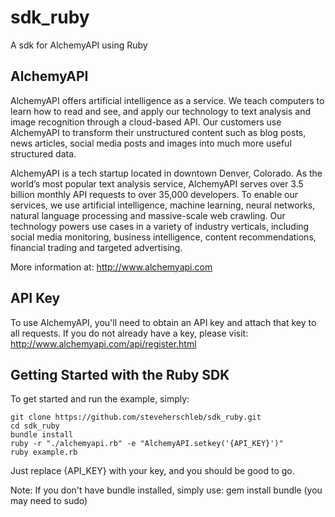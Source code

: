 # sdk_ruby #

A sdk for AlchemyAPI using Ruby


## AlchemyAPI ##

AlchemyAPI offers artificial intelligence as a service. We teach computers to learn how to read and see, and apply our technology to text analysis and image recognition through a cloud-based API. Our customers use AlchemyAPI to transform their unstructured content such as blog posts, news articles, social media posts and images into much more useful structured data. 

AlchemyAPI is a tech startup located in downtown Denver, Colorado. As the world’s most popular text analysis service, AlchemyAPI serves over 3.5 billion monthly API requests to over 35,000 developers. To enable our services, we use artificial intelligence, machine learning, neural networks, natural language processing and massive-scale web crawling. Our technology powers use cases in a variety of industry verticals, including social media monitoring, business intelligence, content recommendations, financial trading and targeted advertising.

More information at: http://www.alchemyapi.com



## API Key ##

To use AlchemyAPI, you'll need to obtain an API key and attach that key to all requests. If you do not already have a key, please visit: http://www.alchemyapi.com/api/register.html



## Getting Started with the Ruby SDK ##

To get started and run the example, simply:

	git clone https://github.com/steveherschleb/sdk_ruby.git
	cd sdk_ruby
	bundle install
	ruby -r "./alchemyapi.rb" -e "AlchemyAPI.setkey('{API_KEY}')"
	ruby example.rb


Just replace {API_KEY} with your key, and you should be good to go.

Note: If you don't have bundle installed, simply use: gem install bundle (you may need to sudo)
	
	

